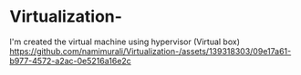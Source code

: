 # Virtualization-
I'm created the  virtual machine using hypervisor (Virtual box)
https://github.com/namimurali/Virtualization-/assets/139318303/09e17a61-b977-4572-a2ac-0e5216a16e2c
